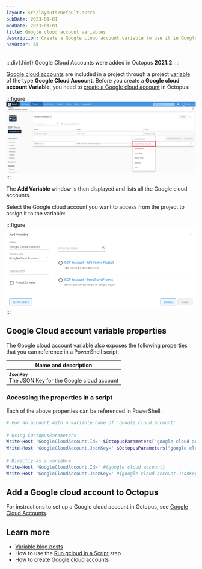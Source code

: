 ```yaml
---
layout: src/layouts/Default.astro
pubDate: 2023-01-01
modDate: 2023-01-01
title: Google cloud account variables
description: Create a Google cloud account variable to use it in Google Cloud deployment steps
navOrder: 65
---
```


:::div{.hint}
Google Cloud Accounts were added in Octopus **2021.2**.
:::

[Google cloud accounts](/docs/infrastructure/accounts/google-cloud/) are included in a project through a project [variable](/docs/projects/variables/) of the type **Google Cloud Account**. Before you create a **Google cloud account Variable**, you need to [create a Google cloud account](/docs/infrastructure/accounts/google-cloud) in Octopus:

:::figure
![Google cloud account variable](/docs/projects/variables/images/google-cloud-account-variable.png "width=500")
:::

The **Add Variable** window is then displayed and lists all the Google cloud accounts.

Select the Google cloud account you want to access from the project to assign it to the variable:

:::figure
![Google Cloud account variable selection](/docs/projects/variables/images/google-cloud-account-variable-selection.png "width=500")
:::

## Google Cloud account variable properties

The Google cloud account variable also exposes the following properties that you can reference in a PowerShell script:

| Name and description |
| -------------------- | 
| **`JsonKey`** <br/> The JSON Key for the Google cloud account|

### Accessing the properties in a script

Each of the above properties can be referenced in PowerShell.

```powershell
# For an account with a variable name of 'google cloud account'

# Using $OctopusParameters
Write-Host 'GoogleCloudAccount.Id=' $OctopusParameters["google cloud account"]
Write-Host 'GoogleCloudAccount.JsonKey=' $OctopusParameters["google cloud account.JsonKey"]

# Directly as a variable
Write-Host 'GoogleCloudAccount.Id=' #{google cloud account}
Write-Host 'GoogleCloudAccount.JsonKey=' #{google cloud account.JsonKey}
```

## Add a Google cloud account to Octopus

For instructions to set up a Google cloud account in Octopus, see [Google Cloud Accounts](/docs/infrastructure/accounts/google-cloud).

## Learn more

- [Variable blog posts](https://octopus.com/blog/tag/variables)
- How to use the [Run gcloud in a Script](/docs/deployments/google-cloud/run-gcloud-script) step
- How to create [Google cloud accounts](/docs/infrastructure/accounts/google-cloud)

